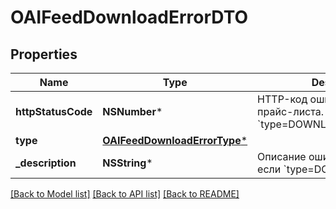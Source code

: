 # OAIFeedDownloadErrorDTO

## Properties
Name | Type | Description | Notes
------------ | ------------- | ------------- | -------------
**httpStatusCode** | **NSNumber*** | HTTP-код ошибки индексации прайс-листа. Выводится, если &#x60;type&#x3D;DOWNLOAD_HTTP_ERROR&#x60;.  | [optional] 
**type** | [**OAIFeedDownloadErrorType***](OAIFeedDownloadErrorType.md) |  | [optional] 
**_description** | **NSString*** | Описание ошибки. Выводится, если &#x60;type&#x3D;DOWNLOAD_ERROR&#x60;.  | [optional] 

[[Back to Model list]](../README.md#documentation-for-models) [[Back to API list]](../README.md#documentation-for-api-endpoints) [[Back to README]](../README.md)


